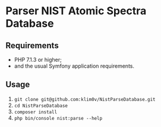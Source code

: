 # Parser NIST Atomic Spectra Database

## Requirements
* PHP 7.1.3 or higher;
* and the usual Symfony application requirements.

## Usage

1. `git clone git@github.com:klim0v/NistParseDatabase.git`
2. `cd NistParseDatabase`
3. `composer install`
5. `php bin/console nist:parse --help`